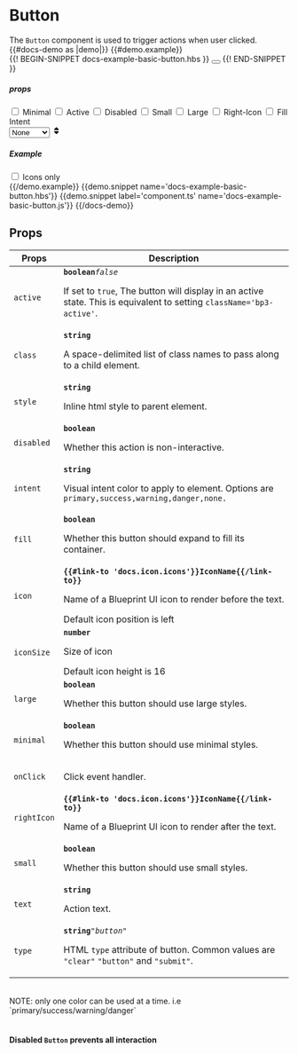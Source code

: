 # Button
<div class='bp3-running-text bp3-text-large'>
    The <code>Button</code> component is used to trigger actions when user clicked.
</div>
{{#docs-demo as |demo|}}
{{#demo.example}}
<div class="demo-container">
    <div class="docs-example-frame docs-example-frame-row" data-example-id="ButtonsExample">
        <div class="docs-example">
            {{! BEGIN-SNIPPET docs-example-basic-button.hbs }}
            <Button @minimal={{minimal}} @active={{active}} @disabled={{disabled}} @intent={{intent}} @small={{small}}
                @large={{large}} @icon={{icon}} @rightIcon={{rightIcon}} @fill={{fill}} @type='button' @text={{text}}
                @onClick={{action 'onClickButton'}}>
            </Button>
            {{! END-SNIPPET }}
        </div>
        <div class="docs-example-options">
            <h5 class="bp3-heading">props</h5>
            <label class="bp3-control bp3-switch">
                <input type="checkbox" onclick={{action 'doFuction' 'minimal'}}>
                <span class="bp3-control-indicator"></span>
                Minimal
            </label>
            <label class="bp3-control bp3-switch">
                <input type="checkbox" onclick={{action 'doFuction' 'active'}}>
                <span class="bp3-control-indicator"></span>
                Active
            </label>
            <label class="bp3-control bp3-switch">
                <input type="checkbox" onclick={{action 'doFuction' 'disabled'}}>
                <span class="bp3-control-indicator"></span>
                Disabled
            </label>
            <label class="bp3-control bp3-switch">
                <input type="checkbox" onclick={{action 'doFuction' 'small'}}>
                <span class="bp3-control-indicator"></span>
                Small
            </label>
            <label class="bp3-control bp3-switch">
                <input type="checkbox" onclick={{action 'doFuction' 'large'}}>
                <span class="bp3-control-indicator"></span>
                Large
            </label>
            <label class="bp3-control bp3-switch">
                <input onclick={{action 'doFuction' 'rightIcon'}} type="checkbox">
                <span class="bp3-control-indicator"></span>
                Right-Icon
            </label>
            <label class="bp3-control bp3-switch">
                <input type="checkbox" onclick={{action 'doFuction' 'fill'}}>
                <span class="bp3-control-indicator"></span>
                Fill
            </label>
            <label class="bp3-label">Intent
                <div class="bp3-html-select">
                  <select onchange={{action "selectIntent"}}>
                        <option label="None" value="none">None</option>
                        <option label="Primary" value="primary">Primary</option>
                        <option label="Success" value="success">Success</option>
                        <option label="Warning" value="warning">Warning</option>
                        <option label="Danger" value="danger">Danger</option>
                  </select>
                  <span icon="double-caret-vertical" class="bp3-icon bp3-icon-double-caret-vertical"><svg data-icon="double-caret-vertical" width="16" height="16" viewBox="0 0 16 16"><desc>double-caret-vertical</desc><path d="M5 7h6a1.003 1.003 0 0 0 .71-1.71l-3-3C8.53 2.11 8.28 2 8 2s-.53.11-.71.29l-3 3A1.003 1.003 0 0 0 5 7zm6 2H5a1.003 1.003 0 0 0-.71 1.71l3 3c.18.18.43.29.71.29s.53-.11.71-.29l3-3A1.003 1.003 0 0 0 11 9z" fill-rule="evenodd"></path></svg></span>
                </div>
            </label>
            <h5 class="bp3-heading">Example</h5>
            <label class="bp3-control bp3-switch">
                <input type="checkbox" onclick={{action 'doFuction' 'iconsonly'}}>
                <span class="bp3-control-indicator"></span>Icons only
            </label>
        </div>
    </div>
</div>
{{/demo.example}}
{{demo.snippet name='docs-example-basic-button.hbs'}}
{{demo.snippet label='component.ts' name='docs-example-basic-button.js'}}
{{/docs-demo}}

## Props

<div class="docs-modifiers-table bp3-running-text">
    <table class="bp3-html-table">
        <thead>
            <tr>
                <th>Props</th>
                <th>Description</th>
            </tr>
        </thead>
        <tbody>
            <tr>
                <td class="docs-prop-name">
                    <code>active</code>
                </td>
                <td class="docs-prop-details">
                    <code
                        class="docs-prop-type"><strong>boolean</strong><em class="docs-prop-default bp3-text-muted">false</em></code>
                    <div class="docs-prop-description">
                        <div class="docs-section">
                            <div class="bp3-running-text">
                                <p>If set to <code>true</code>, The button will display in an active state.
                                    This is equivalent to setting <code>className='bp3-active'</code>.
                                </p>
                            </div>
                        </div>
                    </div>
                    <div class="docs-prop-tags"></div>
                </td>
            </tr>
            <tr>
                <td class="docs-prop-name"><code>class</code></td>
                <td class="docs-prop-details">
                    <code
                        class="docs-prop-type"><strong>string</strong><em class="docs-prop-default bp3-text-muted"></em></code>
                    <div class="docs-prop-description">
                        <div class="docs-section">
                            <div class="bp3-running-text">
                                <p>A space-delimited list of class names to pass along to a child element.</p>
                            </div>
                        </div>
                    </div>
                </td>
            </tr>
            <tr>
                <td class="docs-prop-name"><code>style</code></td>
                <td class="docs-prop-details">
                    <code
                        class="docs-prop-type"><strong>string</strong><em class="docs-prop-default bp3-text-muted"></em></code>
                    <div class="docs-prop-description">
                        <div class="docs-section">
                            <div class="bp3-running-text">
                                <p>Inline html style to parent element.</p>
                            </div>
                        </div>
                    </div>
                </td>
            </tr>
            <tr>
                <td class="docs-prop-name"><code>disabled</code></td>
                <td class="docs-prop-details">
                    <code
                        class="docs-prop-type"><strong>boolean</strong><em class="docs-prop-default bp3-text-muted"></em></code>
                    <div class="docs-prop-description">
                        <div class="docs-section">
                            <div class="bp3-running-text">
                                <p>Whether this action is non-interactive.</p>
                            </div>
                        </div>
                    </div>
                </td>
            </tr>
            <tr>
                <td class="docs-prop-name"><code>intent</code></td>
                <td class="docs-prop-details">
                    <code
                        class="docs-prop-type"><strong>string</strong><em class="docs-prop-default bp3-text-muted"></em></code>
                    <div class="docs-prop-description">
                        <div class="docs-section">
                            <div class="bp3-running-text">
                                <p>Visual intent color to apply to element. Options are
                                    <code>primary,success,warning,danger,none.</code></p>
                            </div>
                        </div>
                    </div>
                </td>
            </tr>
            <tr>
                <td class="docs-prop-name"><code>fill</code></td>
                <td class="docs-prop-details">
                    <code
                        class="docs-prop-type"><strong>boolean</strong><em class="docs-prop-default bp3-text-muted"></em></code>
                    <div class="docs-prop-description">
                        <div class="docs-section">
                            <div class="bp3-running-text">
                                <p>Whether this button should expand to fill its container.</p>
                            </div>
                        </div>
                    </div>
                    <div class="docs-prop-tags"></div>
                </td>
            </tr>
            <tr>
                <td class="docs-prop-name"><code>icon</code></td>
                <td class="docs-prop-details">
                    <code
                        class="docs-prop-type"><strong>{{#link-to 'docs.icon.icons'}}IconName{{/link-to}} </strong><em class="docs-prop-default bp3-text-muted"></em></code>
                    <div class="docs-prop-description">
                        <div class="docs-section">
                            <div class="bp3-running-text">
                                <p>Name of a Blueprint UI icon to render before the text.</p>
                            </div>
                        </div>
                    </div>
                    <div class="docs-prop-tags"><span class="bp3-tag bp3-minimal"><span
                                class="bp3-text-overflow-ellipsis bp3-fill">
                                Default icon position is left</span></span>
                    </div>
                </td>
            </tr>
            <tr>
                <td class="docs-prop-name"><code>iconSize</code></td>
                <td class="docs-prop-details">
                    <code
                        class="docs-prop-type"><strong>number</strong><em class="docs-prop-default bp3-text-muted"></em></code>
                    <div class="docs-prop-description">
                        <div class="docs-section">
                            <div class="bp3-running-text">
                                <p>Size of icon</p>
                            </div>
                        </div>
                    </div>
                    <div class="docs-prop-tags"><span class="bp3-tag bp3-minimal">
                            <span class="bp3-text-overflow-ellipsis bp3-fill">
                                Default icon height is 16</span>
                        </span>
                    </div>
                </td>
            </tr>
            <tr>
                <td class="docs-prop-name"><code>large</code></td>
                <td class="docs-prop-details">
                    <code
                        class="docs-prop-type"><strong>boolean</strong><em class="docs-prop-default bp3-text-muted"></em></code>
                    <div class="docs-prop-description">
                        <div class="docs-section">
                            <div class="bp3-running-text">
                                <p>Whether this button should use large styles.</p>
                            </div>
                        </div>
                    </div>
                    <div class="docs-prop-tags"></div>
                </td>
            </tr>
            <tr>
                <td class="docs-prop-name"><code>minimal</code></td>
                <td class="docs-prop-details">
                    <code
                        class="docs-prop-type"><strong>boolean</strong><em class="docs-prop-default bp3-text-muted"></em></code>
                    <div class="docs-prop-description">
                        <div class="docs-section">
                            <div class="bp3-running-text">
                                <p>Whether this button should use minimal styles.</p>
                            </div>
                        </div>
                    </div>
                    <div class="docs-prop-tags"></div>
                </td>
            </tr>
            <tr>
                <td class="docs-prop-name"><code>onClick</code></td>
                <td class="docs-prop-details">
                    <code
                        class="docs-prop-type"><strong></strong><em class="docs-prop-default bp3-text-muted"></em></code>
                    <div class="docs-prop-description">
                        <div class="docs-section">
                            <div class="bp3-running-text">
                                <p>Click event handler.</p>
                            </div>
                        </div>
                    </div>
                </td>
            </tr>
            <tr>
                <td class="docs-prop-name"><code>rightIcon</code></td>
                <td class="docs-prop-details">
                    <code
                        class="docs-prop-type"><strong>{{#link-to 'docs.icon.icons'}}IconName{{/link-to}}</strong><em class="docs-prop-default bp3-text-muted"></em></code>
                    <div class="docs-prop-description">
                        <div class="docs-section">
                            <div class="bp3-running-text">
                                <p>Name of a Blueprint UI icon to render after the text.</p>
                            </div>
                        </div>
                    </div>
                    <div class="docs-prop-tags"></div>
                </td>
            </tr>
            <tr>
                <td class="docs-prop-name"><code>small</code></td>
                <td class="docs-prop-details">
                    <code
                        class="docs-prop-type"><strong>boolean</strong><em class="docs-prop-default bp3-text-muted"></em></code>
                    <div class="docs-prop-description">
                        <div class="docs-section">
                            <div class="bp3-running-text">
                                <p>Whether this button should use small styles.</p>
                            </div>
                        </div>
                    </div>
                    <div class="docs-prop-tags"></div>
                </td>
            </tr>
            <tr>
                <td class="docs-prop-name"><code>text</code></td>
                <td class="docs-prop-details">
                    <code
                        class="docs-prop-type"><strong>string</strong><em class="docs-prop-default bp3-text-muted"></em></code>
                    <div class="docs-prop-description">
                        <div class="docs-section">
                            <div class="bp3-running-text">
                                <p>Action text.</p>
                            </div>
                        </div>
                    </div>
                </td>
            </tr>
            <tr>
                <td class="docs-prop-name"><code>type</code></td>
                <td class="docs-prop-details">
                    <code
                        class="docs-prop-type"><strong>string</strong><em class="docs-prop-default bp3-text-muted">"button"</em></code>
                    <div class="docs-prop-description">
                        <div class="docs-section">
                            <div class="bp3-running-text">
                                <p>HTML <code>type</code> attribute of button. Common values are
                                    <code>"clear"</code>
                                    <code>"button"</code>
                                    and <code>"submit"</code>.
                                </p>
                            </div>
                        </div>
                    </div>
                    <div class="docs-prop-tags"></div>
                </td>
            </tr>
        </tbody>
    </table>
    <br>
    <div class="docs-prop-tags"><span class="bp3-tag bp3-minimal"><span class="bp3-text-overflow-ellipsis bp3-fill">
                NOTE: only one color can be used at a time. i.e `primary/success/warning/danger`</span></span>
    </div>
    <br>
    <div class="bp3-callout bp3-intent-danger ">
        <h4 class="bp3-heading">
            <Icon @icon='error' @iconSize=16 /> Disabled <code>Button</code> prevents all
            interaction
        </h4>
    </div>
</div>